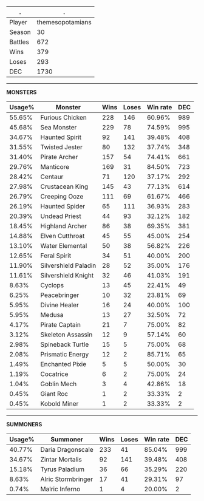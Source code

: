 .|.
|-|-
Player|themesopotamians
Season|30
Battles|672
Wins|379
Loses|293
DEC|1730

---
**MONSTERS**

Usage%|Monster|Wins|Loses|Win rate|DEC|
-|-|-|-|-|-|
55.65%|Furious Chicken|228|146|60.96%|989|
45.68%|Sea Monster|229|78|74.59%|995|
34.67%|Haunted Spirit|92|141|39.48%|408|
31.55%|Twisted Jester|80|132|37.74%|348|
31.40%|Pirate Archer|157|54|74.41%|661|
29.76%|Manticore|169|31|84.50%|723|
28.42%|Centaur|71|120|37.17%|292|
27.98%|Crustacean King|145|43|77.13%|614|
26.79%|Creeping Ooze|111|69|61.67%|466|
26.19%|Haunted Spider|65|111|36.93%|283|
20.39%|Undead Priest|44|93|32.12%|182|
18.45%|Highland Archer|86|38|69.35%|381|
14.88%|Elven Cutthroat|45|55|45.00%|254|
13.10%|Water Elemental|50|38|56.82%|226|
12.65%|Feral Spirit|34|51|40.00%|200|
11.90%|Silvershield Paladin|28|52|35.00%|176|
11.61%|Silvershield Knight|32|46|41.03%|191|
8.63%|Cyclops|13|45|22.41%|49|
6.25%|Peacebringer|10|32|23.81%|69|
5.95%|Divine Healer|16|24|40.00%|100|
5.95%|Medusa|13|27|32.50%|72|
4.17%|Pirate Captain|21|7|75.00%|82|
3.12%|Skeleton Assassin|12|9|57.14%|60|
2.98%|Spineback Turtle|15|5|75.00%|68|
2.08%|Prismatic Energy|12|2|85.71%|65|
1.49%|Enchanted Pixie|5|5|50.00%|30|
1.19%|Cocatrice|6|2|75.00%|24|
1.04%|Goblin Mech|3|4|42.86%|18|
0.45%|Giant Roc|1|2|33.33%|2|
0.45%|Kobold Miner|1|2|33.33%|2|

---
**SUMMONERS**

Usage%|Summoner|Wins|Loses|Win rate|DEC|
-|-|-|-|-|-|
40.77%|Daria Dragonscale|233|41|85.04%|999|
34.67%|Zintar Mortalis|92|141|39.48%|408|
15.18%|Tyrus Paladium|36|66|35.29%|220|
8.63%|Alric Stormbringer|17|41|29.31%|97|
0.74%|Malric Inferno|1|4|20.00%|2|
